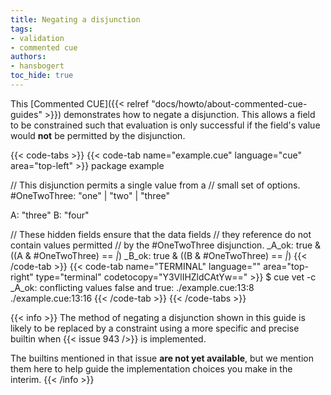 ```yaml
---
title: Negating a disjunction
tags:
- validation
- commented cue
authors:
- hansbogert
toc_hide: true
---
```


This [Commented CUE]({{< relref "docs/howto/about-commented-cue-guides" >}})
demonstrates how to negate a disjunction. This allows a field to be constrained
such that evaluation is only successful if the field's value would **not** be
permitted by the disjunction.

{{< code-tabs >}}
{{< code-tab name="example.cue" language="cue" area="top-left" >}}
package example

// This disjunction permits a single value from a
// small set of options.
#OneTwoThree: "one" | "two" | "three"

A: "three"
B: "four"

// These hidden fields ensure that the data fields
// they reference do not contain values permitted
// by the #OneTwoThree disjunction.
_A_ok: true & ((A & #OneTwoThree) == _|_)
_B_ok: true & ((B & #OneTwoThree) == _|_)
{{< /code-tab >}}
{{< code-tab name="TERMINAL" language="" area="top-right" type="terminal" codetocopy="Y3VlIHZldCAtYw==" >}}
$ cue vet -c
_A_ok: conflicting values false and true:
    ./example.cue:13:8
    ./example.cue:13:16
{{< /code-tab >}}
{{< /code-tabs >}}

{{< info >}}
The method of negating a disjunction shown in this guide is likely to be
replaced by a constraint using a more specific and precise builtin when
{{< issue 943 />}} is implemented.

The builtins mentioned in that issue **are not yet available**, but we mention
them here to help guide the implementation choices you make in the interim.
{{< /info >}}
